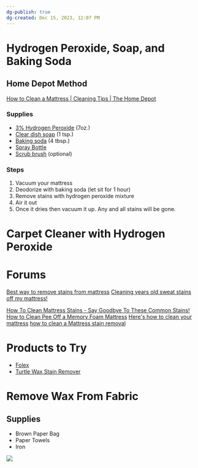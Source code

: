 ```yaml
---
dg-publish: true
dg-created: Dec 15, 2023, 12:07 PM
---
```


# Hydrogen Peroxide, Soap, and Baking Soda

## Home Depot Method

[How to Clean a Mattress | Cleaning Tips | The Home Depot](https://www.youtube.com/watch?v=FMs5IMQTiJw)

### Supplies

- [3% Hydrogen Peroxide](https://www.walmart.com/ip/Equate-3-Hydrogen-Peroxide-USP-Antiseptic-32-fl-oz/530449963?athbdg=L1200&from=/search) (7oz.)
- [Clear dish soap](https://www.walmart.com/ip/Ivory-Ultra-Concentrated-Liquid-Dish-Soap-Classic-Fresh-Scent-24-fl-Ounce/14711750?athbdg=L1102&from=/search) (1 tsp.)
- [Baking soda](https://www.walmart.com/ip/Arm-Hammer-Pure-Baking-Soda-3-lbs/1776406028?athbdg=L1600&from=/search) (4 tbsp.)
- [Spray Bottle](https://www.homedepot.com/p/HDX-32oz-Empty-Spray-Bottle-HDX32102/320063601)
- [Scrub brush](https://www.walmart.com/ip/SUGARDAY-Scrub-Brush-Comfort-Grip-Stiff-Bristles-Heavy-Duty-Cleaning-Scrubber-for-Bathroom-Shower-Tub-Carpet-Floor-Pack-of-2-Blue/140807904) (optional)

### Steps

1. Vacuum your mattress
2. Deodorize with baking soda (let sit for 1 hour)
3. Remove stains with hydrogen peroxide mixture
4. Air it out
5. Once it dries then vacuum it up. Any and all stains will be gone.

# Carpet Cleaner with Hydrogen Peroxide

# Forums

[Best way to remove stains from mattress](https://www.reddit.com/r/howto/comments/155ur9p/best_way_to_remove_stains_from_mattress/)
[Cleaning years old sweat stains off my mattress!](https://www.reddit.com/r/CleaningTips/comments/tnmmgu/cleaning_years_old_sweat_stains_off_my_mattress/)

[How To Clean Mattress Stains - Say Goodbye To These Common Stains!](https://www.youtube.com/watch?v=Jug74hPtNWk)
[How to Clean Pee Off a Memory Foam Mattress](https://www.youtube.com/watch?v=bMIrhDO2ddc)
[Here's how to clean your mattress](https://www.youtube.com/watch?v=-VNNXiTprDI)
[how to clean a Mattress stain removal](https://www.youtube.com/watch?v=a9j49EblsxA)
# Products to Try

- [Folex](https://www.target.com/p/folex-instant-carpet-spot-remover-32-fl-oz/-/A-87538757)
- [Turtle Wax Stain Remover](https://www.walmart.com/ip/Turtle-Wax-T440R2W-OXY-Interior-1-Multi-Purpose-Cleaner-and-Stain-Remover-18-oz-Pack-of-2-with-Microfiber-Towel/1502518602)

# Remove Wax From Fabric

## Supplies

- Brown Paper Bag
- Paper Towels
- Iron

![](https://lh3.googleusercontent.com/fife/AGXqzDnlmqSFWqLzSLjqLuI4vqm_m_ApRnEgWlt1e8Vza-BkT0rhNdc8JkeJt0C39A_sknTuAt3PmXUqhBdsEdh3o56r_lf02Z-bErpWYeZAnp07NeE56NskrqJ8Mi8cSMVn5Bpt2imdzW85ptKNbVKYgTkADZElWMAKmrhRIUFwWXkdflMOeNEwySLMtyGQi5yKGh7Xp5A1E5DJI6G-Wor--0RiPylyqK2L878IrPyFMjJVkoCsF9pAadVhd6OcU0rOTyxc4sEOhSCC3tdiakl2ixyyKCxJSwtUDJtZ4UTvWB62zb8NdMK_wtg_EIoFSDgQZdizrFpCwsp0JSqpxAaV6jpjvdM6x-m4ch36b9nnIWywYkxNWTvBurSfGRHTSbXOrhEyKk3l2Oj2kEKaHyLQ0aWSM8HQE9TXZYLG6ron86Bq_jc_HngOnsQaMeGO6OPnihNkjv_4yLBxP8F_bSCprdyMwnNnK2F2CJMQ8SjsndLYt5CnMsVl-uRYoq3lsZaA4ILNS8TBZ0qR0zVxcBkmWfLYzXER-5Re0l30AgKYH9Hs3UifVf2LPWHqH1fbdNguNO3ELVhj484VN5z92N0oJn2IW1zB56au2axiwhJgHH-R1Do_wiFSZPQxqVXI0YgGJ9YLeU-w0KKOHG_Yx3m2gX8LCP95g_YvYTP5VpB3c8rqVgxRmYZ_hApvEk5orueBemC_3fqO3_0oJc0R_C_Cns8WlwpqZPg3i4-5gCLhscEfca0uF-fsl2G2hnNH9XdTPrk0gHmGzrwzh8_6RDOeUAvn05X_iD7XhT9_--C-ttcpHq04QwmCfCU-At4gr8iXssnYwSjrRhE7TRT8bFub5WphZExRMre_3EUQwCCbBUqvRNiFM4SRUxnSVg5gZWWIWEh7YUxf-Gqdt7ROCQ-NpF882zYlaGpF6n1Gemy9jO0eIar6xQPNx0HDP2fuwQPZO6WiwN86oBwf3xzB44Ev82gpHKirds8Zo9ZGXru7VA6_QrbEsOY0x7eABdYNNX1nnKCpETQRRROCr3kAI3ei7KbxAqhnDvIMruGer27mH9fJ_pW21gnrnyoq-9wyK0vgvqOr5kc_hxWCSaTy2I_dcGsedKP39mpLg2pkBAJVxautbdhONGJ2lQ0_qEVjCwxkD7XhML3MdCW4nvVA0BKgeDY2EpzkiYbsgBoWOutBrlhOMaJ1tySq9-yLclXM_rsX76THl3wr4aQ3WgblyqU5o_Si0cPUvfHthS8_DXbuywkPoYBxf1NKCXbjHow3BRJvvJYbegYCTfOzvXItdQJ6YBbM3pMeg-2CBo3s2sYVnDTxccR2Bg92YKBB9G26eaNvs79BbU5pie-GbFggfd65BpbEU3d8zm4_dKTTXclwGX2lQkyxngPZB1u1qab22Ox3FAQycihb0uoFQlXNSTTatiBJ4JBjdG2eB84UOUze_mMYJqI1wo2tP1fx4G_1B7PSlew8QX8HtLlx301-hjX-wJFV6u4OtpKlMNBbdadmfptzQ-nFbVKTJCjkjifbb8UoRW2MGykCFyrN-pZ2i6E8I2_4RJIkbql62_-NXXFmkMc6dFuJ1NKfGMzxhl1Y0Zy_GoPUp6KPmAXPaP0X2t_aB_GWYm-cIJqx8TslFaqltv0vrZLPDM1XiiUsU-wZF7nuBnW2GpaEeyUNtH9uA1yxc8UDBvZkjpSk7g2aJQMb=w1179-h931-s-no-gm?authuser=1)

